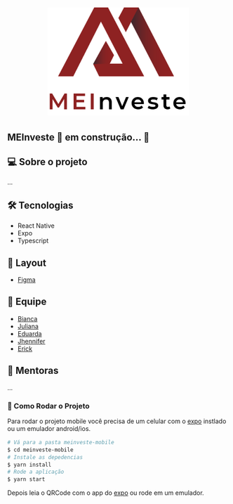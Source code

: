 <h1 align ="center" display= 'flex'>
    <img src="src/assets/images/logo.png" alt="Imagem da Logo" title="MEInveste"></img>
</h1>

## MEInveste 🚀 em construção... 🚧


## 💻 Sobre o projeto
...

## 🛠 Tecnologias

- React Native
- Expo
- Typescript

## 🎨 Layout
- [Figma](https://www.figma.com)

## 🤖 Equipe
- [Bianca](https://github.com/bkkater)
- [Juliana](https://www.linkedin.com/in/juliana-talita-b683581b2/)
- [Eduarda](https://www.linkedin.com/in/eduarda-barboza-tavares-612a55159/)
- [Jhennifer](https://www.linkedin.com/in/jhennifer-pimentel-0518171b2/)
- [Erick](https://www.linkedin.com)


## 📏 Mentoras
...


### 📱 Como Rodar o Projeto
Para rodar o projeto mobile você precisa de um celular com o [expo](https://play.google.com/store/apps/details?id=host.exp.exponent) instlado ou um emulador android/ios.

```bash
# Vá para a pasta meinveste-mobile
$ cd meinveste-mobile
# Instale as depedencias
$ yarn install
# Rode a aplicação
$ yarn start
```
Depois leia o QRCode com o app do [expo](https://play.google.com/store/apps/details?id=host.exp.exponent) ou rode em um emulador.
